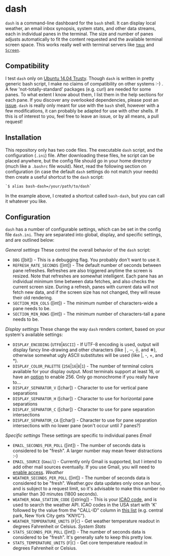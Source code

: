 dash
===
`dash` is a command-line dashboard for the `bash` shell. It can display local
weather, an email inbox synopsis, system stats, and other data streams, each in
individual panes in the terminal. The size and number of panes adjusts
automatically to fit the content requested and the available terminal screen
space. This works really well with terminal servers like
[`tmux`](http://manpages.ubuntu.com/manpages/trusty/man1/tmux.1.html) and
[`Screen`](http://manpages.ubuntu.com/manpages/trusty/man1/screen.1.html).

Compatibility
---
I test `dash` only on [Ubuntu 14.04 Trusty](http://packages.ubuntu.com/trusty/kernel/linux-image-3.13.0-46-generic).
Though `dash` is written in pretty generic bash script, I make no claims of
compatibility on other systems :-) . A few 'not-totally-standard' packages
(e.g. curl) are needed for some panes. To what extent I know about them, I list
them in the help sections for each pane. If you discover any overlooked
dependencies, please post an [issue](https://github.com/pieman72/dash/issues).
`dash` is really only meant for use with the `bash` shell, however with a few
modifications, it can probably be adapted for use with other shells. If this is
of interest to you, feel free to leave an issue, or by all means, a pull
request!

Installation
---
This repository only has two code files. The executable `dash` script, and the
configuration (`.ini`) file. After downloading these files, he script can be
placed anywhere, but the config file should go in your home directory (much
like a `.bashrc` file would). Next, read the following section on configuration
(in case the default `dash` settings do not match your needs) then create a
useful shortcut to the `dash` script:

    `$ alias bash-dash=/your/path/to/dash`

In the example above, I created a shortcut called `bash-dash`, but you can call
it whatever you like.

Configuration
---
`dash` has a number of configurable settings, which can be set in the config
file `dash.ini`. They are separated into global, display, and specific
settings, and are outlined below:

*General settings* These control the overall behavior of the `dash` script:
* `DBG` ([bit]) - This is a debugging flag. You probably don't want to use it.
* `REFRESH_RATE_SECONDS` ([int]) - The default number of seconds between pane
refreshes. Refreshes are also triggered anytime the screen is resized. Note
that refreshes are somewhat intelligent. Each pane has an individual minimum
time between data fetches, and also checks the current screen size. During a
refresh, panes with current data will not fetch new data, and if the screen
size has not changed, they will reuse their old rendering.
* `SECTION_MIN_COLS` ([int]) - The minimum number of characters-wide a pane
needs to be.
* `SECTION_MIN_ROWS` ([int]) - The minimum number of characters-tall a pane
needs to be.

*Display settings* These change the way `dash` renders content, based on your
system's available settings:
* `DISPLAY_ENCODING` (`UTF8`|`ASCII`) - If UTF-8 encoding is used, output will
display fancy line-drawing and other characters (like &#x2502;, &#x2500;,
&#x253c;, and &#x2744;), otherwise somewhat ugly ASCII substitutes will be used
(like |, -, +, and &#x2a;).
* `DISPLAY_COLOR_PALETTE` (`256`|`16`|`8`|`1`) - The number of terminal colors
available for your display output. Most terminals support at least 16, or have
an [option](https://push.cx/2008/256-color-xterms-in-ubuntu) to enable 256.
Only go monochrome if you really have to...
* `DISPLAY_SEPARATOR_V` ([char]) - Character to use for vertical pane
separations
* `DISPLAY_SEPARATOR_H` ([char]) - Character to use for horizontal pane
separations
* `DISPLAY_SEPARATOR_C` ([char]) - Character to use for pane separation
intersections
* `DISPLAY_SEPARATOR_CA` ([char]) - Character to use for pane separation
intersections with no lower pane (won't occur until 7 panes?)

*Specific settings* These settings are specific to individual panes
_*Email*_
* `EMAIL_SECONDS_PER_POLL` ([int]) - The number of seconds data is considered
to be "fresh". A larger number may mean fewer distractions :-)
* `EMAIL_SOURCE` (`Gmail`) - Currently only Gmail is supported, but I intend to
add other mail sources eventually. If you use Gmail, you will need to [enable
access](#https://www.google.com/settings/security/lesssecureapps).
_*Weather*_
* `WEATHER_SECONDS_PER_POLL` ([int]) - The number of seconds data is considered
to be "fresh". Weather.gov data updates only once an hour, and is subject to a
request limit, so it's advisable to make this number no smaller than 30 minutes
(1800 seconds).
* `WEATHER_NOAA_STATION_CODE` ([string]) - This is your [ICAO code](http://en.wikipedia.org/wiki/International_Civil_Aviation_Organization_airport_code),
and is used to search the weather API. ICAO codes in the USA start with 'K'
followed by the value from the "CALL-ID" column in
[this list](http://www.weather2000.com/1st_order_wbans.txt) (e.g. central park,
New York City gets "KNYC").
* `WEATHER_TEMPERATURE_UNITS` (`F`|`C`) - Get weather temperature readout in
degrees Fahrenheit or Celsius.
_*System Stats*_
* `STATS_SECONDS_PER_POLL` ([int]) - The number of seconds data is considered
to be "fresh". It's generally safe to keep this pretty low.
* `STATS_TEMPERATURE_UNITS` (`F`|`C`) - Get core temperature readout in degrees
Fahrenheit or Celsius.
